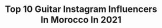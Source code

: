 ---
title: Top 10 Guitar Instagram Influencers In Morocco In 2021
description: >-
  Find top guitar Instagram influencers in Morocco in 2021. Most popular hashtags: #music #guitar #morocco #love.
platform: Instagram
hits: 8
text_top: Identify the most popular Instagram influencers on inBeat.
text_bottom: Our platform holds 8 Instagram influencers like this in Morocco for you to contact.
profiles:
  - username: "yassine.benfeddoul"
    fullname: >-
      Yassine Ben Feddoul
    bio: >-
      Moroccan Guitarist 🎸🇲🇦 My lastest 5 works: Wak Wak-Belmirs Ana Welhob-Salma Rachid Denia bedala-Cravata Suzana-7-toun Mallina-Ihab amir ft7-toun
    location: "Morocco"
    followers: 26265
    engagement: 261
    commentsToLikes: 0.045502
    id: ckap9rpk1tduy0i78fv13sejs
    verified: false
    hashtags: "#improvisation, #quarantine, #peace, #love"
  - username: "zouhir_bahaoui_team"
    fullname: >-
      Youssef Bahaoui
    bio: >-
      🛡 | صفحة خاصة بالمعجبين و ليست صفحة رسمية لزهير البهاوي ⚠️ | لإعلاناتكم الشخصية و التجارية التواصل عبر الخاص 📥 | official account >>@zouhairbahaoui
    location: "Morocco"
    followers: 217179
    engagement: 176
    commentsToLikes: 0.021761
    id: ck8taxdqitgvi0j78mpl8su2z
    verified: false
    hashtags: "#saadlamjarred, #salam, #algerie, #piano"
  - username: "yassine_tamtam"
    fullname: >-
      Yassine Tamtam
    bio: >-
      Percussionist🥁: PAPAGAYO / ZANZIBAR 📍Agadir , Morocco 🇲🇦 🇩🇪
    location: "Morocco"
    followers: 17578
    engagement: 689
    commentsToLikes: 0.047635
    id: ck14k7i2mo4i70i19067cb003
    verified: false
    hashtags: "#photography, #art, #instagood, #nightclub"
  - username: "ktoneofficial"
    fullname: >-
      K-TONE (Othmane عثمان)
    bio: >-
      Official Instagram HIYA LIA Is now released on YOUTUBE GOD FIRST 🇲🇦 YouTube Channel:𝕪𝕠𝕦𝕥𝕦𝕓𝕖.𝕔𝕠𝕞/𝕜𝕥𝕠𝕟𝕖
    location: "Morocco"
    followers: 53163
    engagement: 221
    commentsToLikes: 0.042023
    id: ck5hefaxzslw10i11ilsxuoof
    verified: true
    hashtags: "#happy, #barcelona, #pop, #follow"
  - username: "ahmed_attas"
    fullname: >-
      أحمد العطاس
    bio: >-
      #احمد_العطاس #هاوي_فن . 🎹 ' - AL-KHOBAR📍 . - الأمَاني واجدة ، والله كريم ✨ .
    location: "Morocco"
    followers: 30881
    engagement: 147
    commentsToLikes: 0.112895
    id: ck6tkdk774hne0j71oja4ilmc
    verified: false
    hashtags: "#piano, #keyboard, #guitar, #oud"
  - username: "lifeofsamite"
    fullname: >-
      Sami  Essamite
    bio: >-
      Video editor, Filmmaker 📍 Casablanca, Morocco 🛫🏔⛺️🏝🌵📷 New Video 👇
    location: "Morocco"
    followers: 11540
    engagement: 544
    commentsToLikes: 0.022076
    id: ck14kgvgnpgjr0i190zz8r99a
    verified: false
    hashtags: "#casablanca, #marrakech, #morocco, #sky"
  - username: "amine_aharmim"
    fullname: >-
      Amine Aharmim - أمين أحرميم
    bio: >-
      Founder/CEO @artoujours.ma ▪️Producer ▪️Artistic Director ▪️Event Planner/Artist Booking ▪️Marketing Executive ⚽ Madridista ⚽ ♡Tetouan/Paris♡
    location: "Morocco"
    followers: 18402
    engagement: 293
    commentsToLikes: 0.019496
    id: ckaoxnt8ye1n80i78l7j4l75h
    verified: false
    hashtags: "#photography, #weekend, #postcorona, #summer"
  - username: "samirbs"
    fullname: >-
      El Bousaadi Samir
    bio: >-
      SINNER is OUT
    location: "Morocco"
    followers: 3721
    engagement: 833
    commentsToLikes: 0.055085
    id: ck0w3fa2pt3zm0i198g6l67oc
    verified: false
    hashtags: "#producers, #producer, #music, #sing"
---